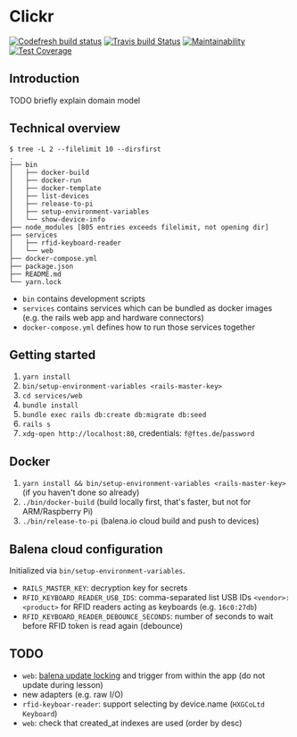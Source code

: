 # Clickr

[![Codefresh build status]( https://g.codefresh.io/api/badges/pipeline/ftes/clickr-rails%2Fclickr-rails-web?branch=master&key=eyJhbGciOiJIUzI1NiJ9.NWRjODgzMDE3NDVhYzhiZTg1NDA1ZDYw.4ABUjUM_5g5JRxOXGczbsWuKIUUSgrPSNS3fgb_6WiU&type=cf-1)]( https://g.codefresh.io/pipelines/clickr-rails-web/builds?repoOwner=ftes&repoName=clickr-rails&serviceName=ftes%2Fclickr-rails&filter=trigger:build~Build;branch:master;pipeline:5dcdbe007ede0267dbdef058~clickr-rails-web)
[![Travis build Status](https://travis-ci.com/ftes/clickr-rails.svg?branch=master)](https://travis-ci.com/ftes/clickr-rails)
[![Maintainability](https://api.codeclimate.com/v1/badges/2e8f539b798959baf7e9/maintainability)](https://codeclimate.com/github/ftes/clickr-rails/maintainability)
[![Test Coverage](https://api.codeclimate.com/v1/badges/2e8f539b798959baf7e9/test_coverage)](https://codeclimate.com/github/ftes/clickr-rails/test_coverage)

## Introduction
TODO briefly explain domain model

## Technical overview
```
$ tree -L 2 --filelimit 10 --dirsfirst
.
├── bin
│   ├── docker-build
│   ├── docker-run
│   ├── docker-template
│   ├── list-devices
│   ├── release-to-pi
│   ├── setup-environment-variables
│   └── show-device-info
├── node_modules [805 entries exceeds filelimit, not opening dir]
├── services
│   ├── rfid-keyboard-reader
│   └── web
├── docker-compose.yml
├── package.json
├── README.md
└── yarn.lock
```

- `bin` contains development scripts
- `services` contains services which can be bundled as docker images (e.g. the rails web app and hardware connectors)
- `docker-compose.yml` defines how to run those services together

## Getting started
1. `yarn install`
2. `bin/setup-environment-variables <rails-master-key>`
3. `cd services/web`
4. `bundle install`
5. `bundle exec rails db:create db:migrate db:seed`
6. `rails s`
7. `xdg-open http://localhost:80`, credentials: `f@ftes.de`/`password`

## Docker
1. `yarn install && bin/setup-environment-variables <rails-master-key>` (if you haven't done so already)
2. `./bin/docker-build` (build locally first, that's faster, but not for ARM/Raspberry Pi)
3. `./bin/release-to-pi` (balena.io cloud build and push to devices)

## Balena cloud configuration
Initialized via `bin/setup-environment-variables`.
- `RAILS_MASTER_KEY`: decryption key for secrets
- `RFID_KEYBOARD_READER_USB_IDS`: comma-separated list USB IDs `<vendor>:<product>` for RFID readers acting as keyboards (e.g. `16c0:27db`)
- `RFID_KEYBOARD_READER_DEBOUNCE_SECONDS`: number of seconds to wait before RFID token is read again (debounce)

## TODO
- `web`: [balena update locking](https://www.balena.io/docs/learn/deploy/release-strategy/update-locking/) and trigger from within the app (do not update during lesson)
- new adapters (e.g. raw I/O)
- `rfid-keyboar-reader`: support selecting by device.name (`HXGCoLtd Keyboard`)
- `web`: check that created_at indexes are used (order by desc)